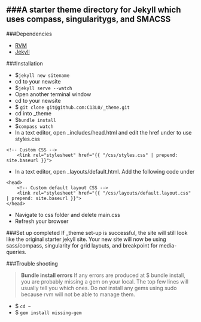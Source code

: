###A starter theme directory for Jekyll which uses compass, singularitygs, and SMACSS
---
###Dependencies

* [RVM](https://rvm.io/)
* [Jekyll](http://jekyllrb.com/docs/installation/)

###Installation
* $`jekyll new sitename`
* cd to your newsite
* $`jekyll serve --watch`
* Open another terminal window
* cd to your newsite
* $ `git clone git@github.com:C13L0/_theme.git`
* cd into _theme
* $`bundle install`
* $`compass watch`
* In a text editor, open _includes/head.html and edit the href under <!-- Custom CSS --> to use styles.css
```
<!-- Custom CSS -->
    <link rel="stylesheet" href="{{ "/css/styles.css" | prepend: site.baseurl }}">
```
*  In a text editor, open _layouts/default.html. Add the following code under <!DOCTYPE html>

```
<head>
    <!-- Custom default layout CSS -->
    <link rel="stylesheet" href="{{ "/css/layouts/default.layout.css" | prepend: site.baseurl }}">
</head>
```
*  Navigate to css folder and delete main.css
*  Refresh your browser

###Set up completed
If _theme set-up is successful, the site will still look like the original starter jekyll site. Your new site will now be using sass/compass, singularity for grid layouts, and breakpoint for media-queries.


###Trouble shooting
>**Bundle install errors**
If any errors are produced at $ bundle install, you are probably missing a gem on your local. The top few lines will usually tell you which ones. Do *not* install any gems using sudo because rvm will not be able to manage them.
* $ `cd ~`
* $ `gem install missing-gem`

